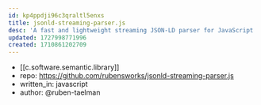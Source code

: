 ```yaml
---
id: kp4ppdji96c3qraltl5enxs
title: jsonld-streaming-parser.js
desc: 'A fast and lightweight streaming JSON-LD parser for JavaScript '
updated: 1727998771996
created: 1710861202709
---
```



- [[c.software.semantic.library]]
- repo: https://github.com/rubensworks/jsonld-streaming-parser.js
- written_in: javascript
- author: @ruben-taelman
